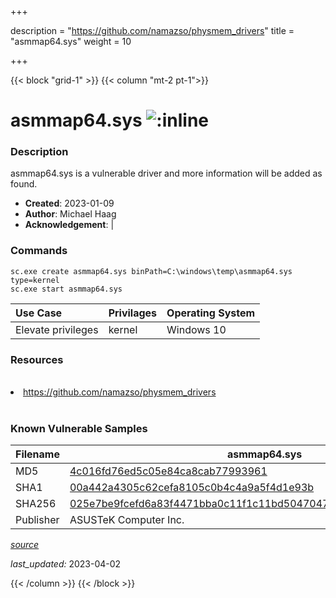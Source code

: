 +++

description = "https://github.com/namazso/physmem_drivers"
title = "asmmap64.sys"
weight = 10

+++


{{< block "grid-1" >}}
{{< column "mt-2 pt-1">}}


# asmmap64.sys ![:inline](/images/twitter_verified.png) 


### Description

asmmap64.sys is a vulnerable driver and more information will be added as found.

- **Created**: 2023-01-09
- **Author**: Michael Haag
- **Acknowledgement**:  | [](https://twitter.com/)

### Commands

```
sc.exe create asmmap64.sys binPath=C:\windows\temp\asmmap64.sys type=kernel
sc.exe start asmmap64.sys
```

| Use Case | Privilages | Operating System | 
|:---- | ---- | ---- |
| Elevate privileges | kernel | Windows 10 |

### Resources
<br>
<li><a href=" https://github.com/namazso/physmem_drivers"> https://github.com/namazso/physmem_drivers</a></li>
<br>

### Known Vulnerable Samples

| Filename | asmmap64.sys |
|:---- | ---- | 
| MD5 | <a href="https://www.virustotal.com/gui/file/4c016fd76ed5c05e84ca8cab77993961">4c016fd76ed5c05e84ca8cab77993961</a> |
| SHA1 | <a href="https://www.virustotal.com/gui/file/00a442a4305c62cefa8105c0b4c4a9a5f4d1e93b">00a442a4305c62cefa8105c0b4c4a9a5f4d1e93b</a> |
| SHA256 | <a href="https://www.virustotal.com/gui/file/025e7be9fcefd6a83f4471bba0c11f1c11bd5047047d26626da24ee9a419cdc4">025e7be9fcefd6a83f4471bba0c11f1c11bd5047047d26626da24ee9a419cdc4</a> |
| Publisher | ASUSTeK Computer Inc. || Signature | ASUSTeK Computer Inc., VeriSign Class 3 Code Signing 2004 CA, VeriSign Class 3 Public Primary CA   || Description | Memory mapping Driver |


[*source*](https://github.com/magicsword-io/LOLDrivers/tree/main/yaml/asmmap64.sys.yml)

*last_updated:* 2023-04-02








{{< /column >}}
{{< /block >}}
